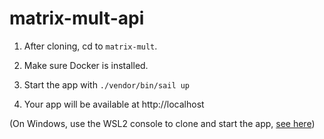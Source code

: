 # matrix-mult-api

1. After cloning, cd to `matrix-mult`.

1. Make sure Docker is installed.

1. Start the app with `./vendor/bin/sail up`

1. Your app will be available at http://localhost

(On Windows, use the WSL2 console to clone and start the app, [see here](https://laravel.com/docs/8.x/installation#getting-started-on-windows))

